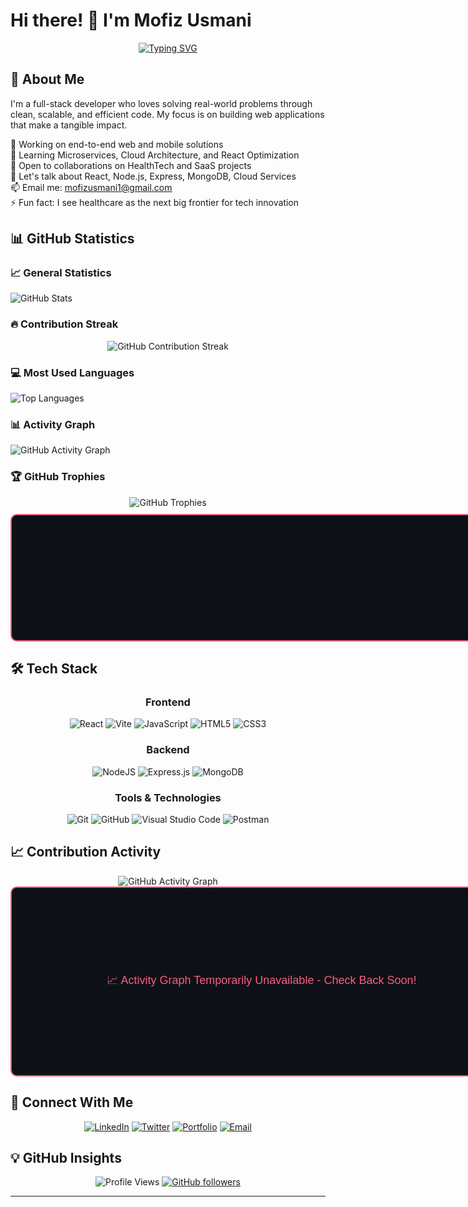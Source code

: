# Hi there! 👋 I'm Mofiz Usmani

<div align="center">
  
[![Typing SVG](https://readme-typing-svg.herokuapp.com?font=Fira+Code&pause=1000&color=F75C7E&center=true&vCenter=true&width=435&lines=Full+Stack+Developer;Always+learning+new+things)](https://git.io/typing-svg)

</div>

## 🚀 About Me

I'm a full-stack developer who loves solving real-world problems through clean, scalable, and efficient code. My focus is on building web applications that make a tangible impact.

🔭 Working on end-to-end web and mobile solutions  
🌱 Learning Microservices, Cloud Architecture, and React Optimization  
👯 Open to collaborations on HealthTech and SaaS projects  
💬 Let's talk about React, Node.js, Express, MongoDB, Cloud Services  
📫 Email me: mofizusmani1@gmail.com  
⚡ Fun fact: I see healthcare as the next big frontier for tech innovation

## 📊 GitHub Statistics

### 📈 General Statistics
<!-- Enhanced GitHub Stats with Error Handling and Caching -->
<picture>
  <source media="(prefers-color-scheme: dark)" srcset="https://github-readme-stats.vercel.app/api?username=Mofiz-Usmani&show_icons=true&theme=radical&hide_border=true&include_all_commits=true&count_private=true&bg_color=0D1117&title_color=F85D7F&icon_color=F85D7F&text_color=FFFFFF&border_radius=10&card_width=500&cache_seconds=1800">
  <source media="(prefers-color-scheme: light)" srcset="https://github-readme-stats.vercel.app/api?username=Mofiz-Usmani&show_icons=true&theme=default&hide_border=true&include_all_commits=true&count_private=true&bg_color=FFFFFF&title_color=2F80ED&icon_color=F85D7F&text_color=333333&border_radius=10&card_width=500&cache_seconds=1800">
  <img alt="GitHub Stats" src="https://github-readme-stats.vercel.app/api?username=Mofiz-Usmani&show_icons=true&theme=radical&hide_border=true&include_all_commits=true&count_private=true&bg_color=0D1117&title_color=F85D7F&icon_color=F85D7F&text_color=FFFFFF&border_radius=10&card_width=500&cache_seconds=1800" onerror="this.onerror=null;this.src='https://via.placeholder.com/500x200/0D1117/F85D7F?text=Stats+Loading...'">
</picture>

### 🔥 Contribution Streak
<!-- Improved Contribution Streak Display with Multiple Fallbacks -->
<div align="center">
  <!-- Try Demolab Streak Stats First -->
  <img 
    src="https://streak-stats.demolab.com?user=Mofiz-Usmani&theme=radical&hide_border=true&background=0D1117&ring=F85D7F&fire=F85D7F&currStreakLabel=F85D7F&sideLabels=FFFFFF&currStreakNum=FFFFFF&sideNums=FFFFFF&dates=FFFFFF&border_radius=10&card_width=500" 
    alt="GitHub Contribution Streak" 
    onerror="this.src='https://github-readme-streak-stats.herokuapp.com?user=Mofiz-Usmani&theme=radical&hide_border=true&background=0D1117&ring=F85D7F&fire=F85D7F&currStreakLabel=F85D7F&sideLabels=FFFFFF&currStreakNum=FFFFFF&sideNums=FFFFFF&dates=FFFFFF&border_radius=10&card_width=500'; this.onerror=null;"
  />
</div>

### 💻 Most Used Languages
<!-- Enhanced Language Stats with Compact Layout and Error Handling -->
<picture>
  <source media="(prefers-color-scheme: dark)" srcset="https://github-readme-stats.vercel.app/api/top-langs/?username=Mofiz-Usmani&layout=compact&theme=radical&hide_border=true&bg_color=0D1117&title_color=F85D7F&text_color=FFFFFF&langs_count=8&card_width=500&border_radius=10&cache_seconds=1800&exclude_repo=github-readme-stats">
  <source media="(prefers-color-scheme: light)" srcset="https://github-readme-stats.vercel.app/api/top-langs/?username=Mofiz-Usmani&layout=compact&theme=default&hide_border=true&bg_color=FFFFFF&title_color=2F80ED&text_color=333333&langs_count=8&card_width=500&border_radius=10&cache_seconds=1800&exclude_repo=github-readme-stats">
  <img alt="Top Languages" src="https://github-readme-stats.vercel.app/api/top-langs/?username=Mofiz-Usmani&layout=compact&theme=radical&hide_border=true&bg_color=0D1117&title_color=F85D7F&text_color=FFFFFF&langs_count=8&card_width=500&border_radius=10&cache_seconds=1800&exclude_repo=github-readme-stats" onerror="this.onerror=null;this.src='https://via.placeholder.com/500x200/0D1117/F85D7F?text=Languages+Loading...'">
</picture>

### 📊 Activity Graph
<!-- Primary Activity Graph with Enhanced Error Handling -->
<picture>
  <source media="(prefers-color-scheme: dark)" srcset="https://github-readme-activity-graph.vercel.app/graph?username=Mofiz-Usmani&theme=radical&bg_color=0D1117&hide_border=true&line=F85D7F&point=FFFFFF&area=true&area_color=F85D7F&custom_title=Contribution%20Activity%20Graph&days=365&height=300">
  <source media="(prefers-color-scheme: light)" srcset="https://github-readme-activity-graph.vercel.app/graph?username=Mofiz-Usmani&theme=minimal&bg_color=FFFFFF&hide_border=true&line=F85D7F&point=000000&area=true&area_color=F85D7F&custom_title=Contribution%20Activity%20Graph&days=365&height=300">
  <img alt="GitHub Activity Graph" src="https://github-readme-activity-graph.vercel.app/graph?username=Mofiz-Usmani&theme=radical&bg_color=0D1117&hide_border=true&line=F85D7F&point=FFFFFF&area=true&area_color=F85D7F&custom_title=Contribution%20Activity%20Graph&days=365&height=300" onerror="this.onerror=null;this.src='https://via.placeholder.com/800x300/0D1117/F85D7F?text=Activity+Graph+Loading...'">
</picture>

### 🏆 GitHub Trophies
<!-- Enhanced GitHub Trophies with Performance Optimization and Error Handling -->
<div align="center">
  <picture>
    <source media="(prefers-color-scheme: dark)" srcset="https://github-profile-trophy.vercel.app/?username=Mofiz-Usmani&theme=radical&no-frame=true&no-bg=true&margin-w=4&row=2&column=4&cache_seconds=3600&rank=SECRET,SSS,SS,S,AAA,AA,A,B,C">
    <source media="(prefers-color-scheme: light)" srcset="https://github-profile-trophy.vercel.app/?username=Mofiz-Usmani&theme=flat&no-frame=true&no-bg=true&margin-w=4&row=2&column=4&cache_seconds=3600&rank=SECRET,SSS,SS,S,AAA,AA,A,B,C">
    <img alt="GitHub Trophies" src="https://github-profile-trophy.vercel.app/?username=Mofiz-Usmani&theme=radical&no-frame=true&no-bg=true&margin-w=4&row=2&column=4&cache_seconds=3600&rank=SECRET,SSS,SS,S,AAA,AA,A,B,C" onerror="this.onerror=null;this.src='https://via.placeholder.com/800x200/0D1117/F85D7F?text=Trophies+Loading...';this.style.display='block';document.getElementById('trophies-fallback').style.display='none';">
  </picture>
  
  <!-- Fallback placeholder if trophies completely fail to load -->
  <div id="trophies-fallback" style="width:800px; height:200px; background-color:#0D1117; border-radius:10px; display:flex; align-items:center; justify-content:center; color:#F85D7F; font-family:Arial,sans-serif; font-size:18px; border:2px solid #F85D7F; margin-top:10px;">
  </div>
</div>
</div>


## 🛠️ Tech Stack

<div align="center">

### Frontend
![React](https://img.shields.io/badge/react-%2320232a.svg?style=for-the-badge&logo=react&logoColor=%2361DAFB)
![Vite](https://img.shields.io/badge/vite-%23646CFF.svg?style=for-the-badge&logo=vite&logoColor=white)
![JavaScript](https://img.shields.io/badge/javascript-%23323330.svg?style=for-the-badge&logo=javascript&logoColor=%23F7DF1E)
![HTML5](https://img.shields.io/badge/html5-%23E34F26.svg?style=for-the-badge&logo=html5&logoColor=white)
![CSS3](https://img.shields.io/badge/css3-%231572B6.svg?style=for-the-badge&logo=css3&logoColor=white)

### Backend
![NodeJS](https://img.shields.io/badge/node.js-6DA55F?style=for-the-badge&logo=node.js&logoColor=white)
![Express.js](https://img.shields.io/badge/express.js-%23404d59.svg?style=for-the-badge&logo=express&logoColor=%2361DAFB)
![MongoDB](https://img.shields.io/badge/MongoDB-%234ea94b.svg?style=for-the-badge&logo=mongodb&logoColor=white)

### Tools & Technologies
![Git](https://img.shields.io/badge/git-%23F05033.svg?style=for-the-badge&logo=git&logoColor=white)
![GitHub](https://img.shields.io/badge/github-%23121011.svg?style=for-the-badge&logo=github&logoColor=white)
![Visual Studio Code](https://img.shields.io/badge/Visual%20Studio%20Code-0078d4.svg?style=for-the-badge&logo=visual-studio-code&logoColor=white)
![Postman](https://img.shields.io/badge/Postman-FF6C37?style=for-the-badge&logo=postman&logoColor=white)

</div>


## 📈 Contribution Activity

<!-- Enhanced Activity Graph Section with Multiple Fallback Options -->
<div align="center">
  
<!-- Primary Activity Graph -->
<picture>
  <source media="(prefers-color-scheme: dark)" srcset="https://github-readme-activity-graph.vercel.app/graph?username=Mofiz-Usmani&theme=react-dark&bg_color=0D1117&hide_border=true&line=F85D7F&point=FFFFFF&area=true&area_color=F85D7F&custom_title=GitHub%20Contribution%20Activity&days=365&height=300">
  <source media="(prefers-color-scheme: light)" srcset="https://github-readme-activity-graph.vercel.app/graph?username=Mofiz-Usmani&theme=minimal&bg_color=FFFFFF&hide_border=true&line=F85D7F&point=000000&area=true&area_color=F85D7F&custom_title=GitHub%20Contribution%20Activity&days=365&height=300">
  <img alt="GitHub Activity Graph" src="https://github-readme-activity-graph.vercel.app/graph?username=Mofiz-Usmani&theme=react-dark&bg_color=0D1117&hide_border=true&line=F85D7F&point=FFFFFF&area=true&area_color=F85D7F&custom_title=GitHub%20Contribution%20Activity&days=365&height=300" onerror="this.style.display='none';document.getElementById('fallback-graph').style.display='block'">
</picture>

<!-- Fallback Activity Graph -->
<div id="fallback-graph" style="display:none;">
  <img alt="Fallback Activity Graph" src="https://github-readme-streak-stats.vercel.app/?user=Mofiz-Usmani&theme=radical&hide_border=true&background=0D1117&ring=F85D7F&fire=F85D7F&currStreakLabel=F85D7F" onerror="this.style.display='none';document.getElementById('static-placeholder').style.display='block'">
</div>

<!-- Static Placeholder for Complete Service Failure -->
<div id="static-placeholder" style="display:none; width:800px; height:300px; background-color:#0D1117; border-radius:10px; display:flex; align-items:center; justify-content:center; color:#F85D7F; font-family:Arial,sans-serif; font-size:18px; border:2px solid #F85D7F;">
  📈 Activity Graph Temporarily Unavailable - Check Back Soon!
</div>

</div>

## 🤝 Connect With Me

<div align="center">

[![LinkedIn](https://img.shields.io/badge/LinkedIn-%230077B5.svg?style=for-the-badge&logo=linkedin&logoColor=white)](https://linkedin.com/in/your-profile)
[![Twitter](https://img.shields.io/badge/Twitter-%231DA1F2.svg?style=for-the-badge&logo=Twitter&logoColor=white)](https://twitter.com/your-handle)
[![Portfolio](https://img.shields.io/badge/Portfolio-%23000000.svg?style=for-the-badge&logo=firefox&logoColor=#FF7139)](https://your-portfolio.com)
[![Email](https://img.shields.io/badge/Gmail-D14836?style=for-the-badge&logo=gmail&logoColor=white)](mailto:your-email@gmail.com)

</div>

## 💡 GitHub Insights

<div align="center">

![Profile Views](https://komarev.com/ghpvc/?username=Mofiz-Usmani&label=Profile%20views&color=0e75b6&style=flat)
[![GitHub followers](https://img.shields.io/github/followers/Mofiz-Usmani.svg?style=social&label=Follow&maxAge=2592000)](https://github.com/Mofiz-Usmani?tab=followers)

</div>

---

<div align="center">
  
### 

